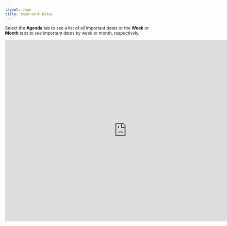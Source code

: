 ```yaml
---
layout: page
title: Important Dates
---
```


Select the **Agenda** tab to see a list of all important dates or the **Week** or **Month** tabs to see important dates by week or month, respectively.

<iframe src="https://calendar.google.com/calendar/embed?showPrint=0&amp;showCalendars=0&amp;showTz=0&amp;mode=AGENDA&amp;height=600&amp;wkst=1&amp;bgcolor=%23FFFFFF&amp;src=8904k4rie0ashmrqn4vlg6u2sk%40group.calendar.google.com&amp;color=%23711616&amp;src=4eho9oji5jiqtctmdj31ctf4dk%40group.calendar.google.com&amp;color=%23125A12&amp;ctz=America%2FChicago" style="border-width:0" width="800" height="600" frameborder="0" scrolling="no"></iframe>
